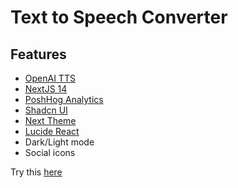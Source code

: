 # Text to Speech Converter
## Features

- [OpenAI TTS](https://platform.openai.com/docs/guides/text-to-speech)
- [NextJS 14](https://nextjs.org/)
- [PoshHog Analytics](https://posthog.com/)
- [Shadcn UI](https://ui.shadcn.com/)
- [Next Theme](https://github.com/pacocoursey/next-themes)
- [Lucide React](https://lucide.dev/guide/packages/lucide-react)
- Dark/Light mode
- Social icons

Try this [here](https://ai-tts-converter.vercel.app/)
